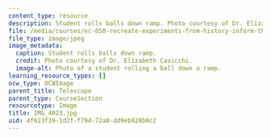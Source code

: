 ```yaml
---
content_type: resource
description: Student rolls balls down ramp. Photo courtesy of Dr. Elizabeth Cavicchi.
file: /media/courses/ec-050-recreate-experiments-from-history-inform-the-future-from-the-past-galileo-january-iap-2010/4f623f391d2ff79472a0dd9eb928b0c2_IMG_4023.jpg
file_type: image/jpeg
image_metadata:
  caption: Student rolls balls down ramp.
  credit: Photo courtesy of Dr. Elizabeth Cavicchi.
  image-alt: Photo of a student rolling a ball down a ramp.
learning_resource_types: []
ocw_type: OCWImage
parent_title: Telescope
parent_type: CourseSection
resourcetype: Image
title: IMG_4023.jpg
uid: 4f623f39-1d2f-f794-72a0-dd9eb928b0c2
---
```

